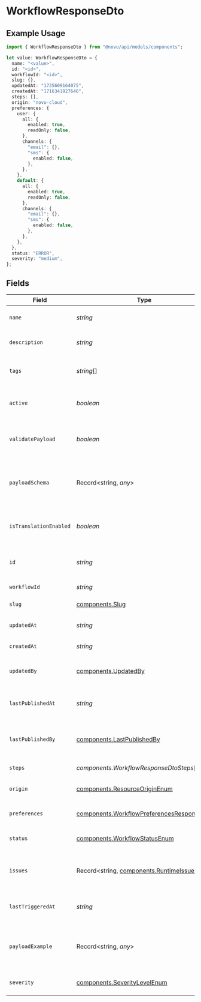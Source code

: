 # WorkflowResponseDto

## Example Usage

```typescript
import { WorkflowResponseDto } from "@novu/api/models/components";

let value: WorkflowResponseDto = {
  name: "<value>",
  id: "<id>",
  workflowId: "<id>",
  slug: {},
  updatedAt: "1735609164075",
  createdAt: "1716341927646",
  steps: [],
  origin: "novu-cloud",
  preferences: {
    user: {
      all: {
        enabled: true,
        readOnly: false,
      },
      channels: {
        "email": {},
        "sms": {
          enabled: false,
        },
      },
    },
    default: {
      all: {
        enabled: true,
        readOnly: false,
      },
      channels: {
        "email": {},
        "sms": {
          enabled: false,
        },
      },
    },
  },
  status: "ERROR",
  severity: "medium",
};
```

## Fields

| Field                                                                                                  | Type                                                                                                   | Required                                                                                               | Description                                                                                            |
| ------------------------------------------------------------------------------------------------------ | ------------------------------------------------------------------------------------------------------ | ------------------------------------------------------------------------------------------------------ | ------------------------------------------------------------------------------------------------------ |
| `name`                                                                                                 | *string*                                                                                               | :heavy_check_mark:                                                                                     | Name of the workflow                                                                                   |
| `description`                                                                                          | *string*                                                                                               | :heavy_minus_sign:                                                                                     | Description of the workflow                                                                            |
| `tags`                                                                                                 | *string*[]                                                                                             | :heavy_minus_sign:                                                                                     | Tags associated with the workflow                                                                      |
| `active`                                                                                               | *boolean*                                                                                              | :heavy_minus_sign:                                                                                     | Whether the workflow is active                                                                         |
| `validatePayload`                                                                                      | *boolean*                                                                                              | :heavy_minus_sign:                                                                                     | Enable or disable payload schema validation                                                            |
| `payloadSchema`                                                                                        | Record<string, *any*>                                                                                  | :heavy_minus_sign:                                                                                     | The payload JSON Schema for the workflow                                                               |
| `isTranslationEnabled`                                                                                 | *boolean*                                                                                              | :heavy_minus_sign:                                                                                     | Enable or disable translations for this workflow                                                       |
| `id`                                                                                                   | *string*                                                                                               | :heavy_check_mark:                                                                                     | Unique identifier of the workflow                                                                      |
| `workflowId`                                                                                           | *string*                                                                                               | :heavy_check_mark:                                                                                     | Workflow identifier                                                                                    |
| `slug`                                                                                                 | [components.Slug](../../models/components/slug.md)                                                     | :heavy_check_mark:                                                                                     | Slug of the workflow                                                                                   |
| `updatedAt`                                                                                            | *string*                                                                                               | :heavy_check_mark:                                                                                     | Last updated timestamp                                                                                 |
| `createdAt`                                                                                            | *string*                                                                                               | :heavy_check_mark:                                                                                     | Creation timestamp                                                                                     |
| `updatedBy`                                                                                            | [components.UpdatedBy](../../models/components/updatedby.md)                                           | :heavy_minus_sign:                                                                                     | User who last updated the workflow                                                                     |
| `lastPublishedAt`                                                                                      | *string*                                                                                               | :heavy_minus_sign:                                                                                     | Timestamp of the last workflow publication                                                             |
| `lastPublishedBy`                                                                                      | [components.LastPublishedBy](../../models/components/lastpublishedby.md)                               | :heavy_minus_sign:                                                                                     | User who last published the workflow                                                                   |
| `steps`                                                                                                | *components.WorkflowResponseDtoSteps*[]                                                                | :heavy_check_mark:                                                                                     | Steps of the workflow                                                                                  |
| `origin`                                                                                               | [components.ResourceOriginEnum](../../models/components/resourceoriginenum.md)                         | :heavy_check_mark:                                                                                     | Origin of the workflow                                                                                 |
| `preferences`                                                                                          | [components.WorkflowPreferencesResponseDto](../../models/components/workflowpreferencesresponsedto.md) | :heavy_check_mark:                                                                                     | Preferences for the workflow                                                                           |
| `status`                                                                                               | [components.WorkflowStatusEnum](../../models/components/workflowstatusenum.md)                         | :heavy_check_mark:                                                                                     | Status of the workflow                                                                                 |
| `issues`                                                                                               | Record<string, [components.RuntimeIssueDto](../../models/components/runtimeissuedto.md)>               | :heavy_minus_sign:                                                                                     | Runtime issues for workflow creation and update                                                        |
| `lastTriggeredAt`                                                                                      | *string*                                                                                               | :heavy_minus_sign:                                                                                     | Timestamp of the last workflow trigger                                                                 |
| `payloadExample`                                                                                       | Record<string, *any*>                                                                                  | :heavy_minus_sign:                                                                                     | Generated payload example based on the payload schema                                                  |
| `severity`                                                                                             | [components.SeverityLevelEnum](../../models/components/severitylevelenum.md)                           | :heavy_check_mark:                                                                                     | Severity of the workflow                                                                               |